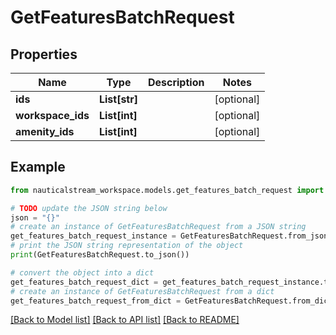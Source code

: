 # GetFeaturesBatchRequest


## Properties

Name | Type | Description | Notes
------------ | ------------- | ------------- | -------------
**ids** | **List[str]** |  | [optional] 
**workspace_ids** | **List[int]** |  | [optional] 
**amenity_ids** | **List[int]** |  | [optional] 

## Example

```python
from nauticalstream_workspace.models.get_features_batch_request import GetFeaturesBatchRequest

# TODO update the JSON string below
json = "{}"
# create an instance of GetFeaturesBatchRequest from a JSON string
get_features_batch_request_instance = GetFeaturesBatchRequest.from_json(json)
# print the JSON string representation of the object
print(GetFeaturesBatchRequest.to_json())

# convert the object into a dict
get_features_batch_request_dict = get_features_batch_request_instance.to_dict()
# create an instance of GetFeaturesBatchRequest from a dict
get_features_batch_request_from_dict = GetFeaturesBatchRequest.from_dict(get_features_batch_request_dict)
```
[[Back to Model list]](../README.md#documentation-for-models) [[Back to API list]](../README.md#documentation-for-api-endpoints) [[Back to README]](../README.md)


